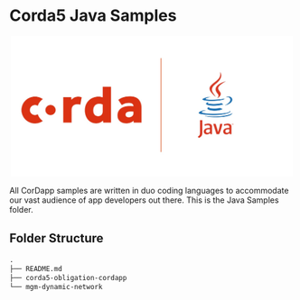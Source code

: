 # Corda5 Java Samples

<p align="center">
  <img src="./java.jpeg" alt="Corda" width="500">
</p>

All CorDapp samples are written in duo coding languages to accommodate our vast audience of app developers out there.
This is the Java Samples folder.

## Folder Structure
```
.
├── README.md
├── corda5-obligation-cordapp
└── mgm-dynamic-network
```

